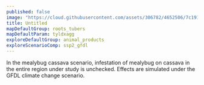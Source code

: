 ```yaml
---
published: false
image: "https://cloud.githubusercontent.com/assets/306782/4652506/7c191516-54a5-11e4-8b51-5e9a8c363c4b.png"
title: Untitled
mapDefaultGroup: roots_tubers
mapDefaultParam: tyldxagg
exploreDefaultGroup: animal_products
exploreScenarioComp: ssp2_gfdl
---
```


In the mealybug cassava scenario, infestation of mealybug on cassava in the entire region under study is unchecked. Effects are simulated under the GFDL climate change scenario.
